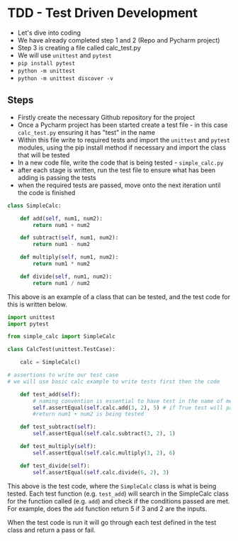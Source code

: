 # TDD - Test Driven Development

- Let's dive into coding
- We have already completed step 1 and 2 (Repo and Pycharm project)
- Step 3 is creating a file called calc_test.py
- We will use `unittest` and `pytest`
- `pip install pytest`
- `python -m unittest`
- `python -m unittest discover -v`
  
## Steps
- Firstly create the necessary Github repository for the project
- Once a Pycharm project has been started create a test file - in this case `calc_test.py` ensuring it has "test" in the name
- Within this file write to required tests and import the `unittest` and `pytest` modules, using the pip install method if necessary and import the class that will be tested
- In a new code file, write the code that is being tested - `simple_calc.py`
- after each stage is written, run the test file to ensure what has been adding is passing the tests
- when the required tests are passed, move onto the next iteration until the code is finished
```python
class SimpleCalc:

    def add(self, num1, num2):
        return num1 + num2

    def subtract(self, num1, num2):
        return num1 - num2

    def multiply(self, num1, num2):
        return num1 * num2

    def divide(self, num1, num2):
        return num1 / num2
```
This above is an example of a class that can be tested, and the test code for this is written below.
```python
import unittest
import pytest

from simple_calc import SimpleCalc

class CalcTest(unittest.TestCase):

    calc = SimpleCalc()

# assertions to write our test case
# we will use basic calc example to write tests first then the code

    def test_add(self):
        # naming convention is essential to have test in the name of method
        self.assertEqual(self.calc.add(3, 2), 5) # if True test will pass
        #return num1 + num2 is being tested

    def test_subtract(self):
        self.assertEqual(self.calc.subtract(3, 2), 1)

    def test_multiply(self):
        self.assertEqual(self.calc.multiply(3, 2), 6)

    def test_divide(self):
        self.assertEqual(self.calc.divide(6, 2), 3)
```
This above is the test code, where the `SimpleCalc` class is what is being tested. Each test function (e.g. `test_add`) will search in the SimpleCalc class for the function called (e.g. `add`) and check if the conditions passed are met. For example, does the `add` function return 5 if 3 and 2 are the inputs.

When the test code is run it will go through each test defined in the test class and return a pass or fail.

